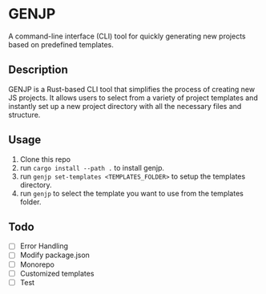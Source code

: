 # GENJP

A command-line interface (CLI) tool for quickly generating new projects based on predefined templates.

## Description

GENJP is a Rust-based CLI tool that simplifies the process of creating new JS projects. It allows users to select from a variety of project templates and instantly set up a new project directory with all the necessary files and structure.

## Usage

1. Clone this repo
2. run `cargo install --path .` to install genjp.
3. run `genjp set-templates <TEMPLATES_FOLDER>` to setup the templates directory.
4. run `genjp` to select the template you want to use from the templates folder.

## Todo

- [ ] Error Handling
- [ ] Modify package.json
- [ ] Monorepo
- [ ] Customized templates
- [ ] Test
